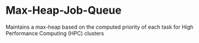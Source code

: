 # Max-Heap-Job-Queue
Maintains a max-heap based on the computed priority of each task for High Performance Computing (HPC) clusters
